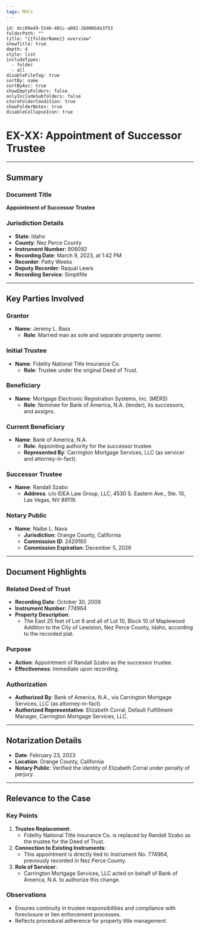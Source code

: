 ```yaml
---
tags: MOCs
---
```

```folder-overview
id: dcc89ed9-5546-401c-a092-2b006bda3753
folderPath: ""
title: "{{folderName}} overview"
showTitle: true
depth: 4
style: list
includeTypes:
  - folder
  - all
disableFileTag: true
sortBy: name
sortByAsc: true
showEmptyFolders: false
onlyIncludeSubfolders: false
storeFolderCondition: true
showFolderNotes: true
disableCollapseIcon: true
```

# EX-XX: Appointment of Successor Trustee

---

## Summary

### Document Title
**Appointment of Successor Trustee**

### Jurisdiction Details
- **State**: Idaho
- **County**: Nez Perce County
- **Instrument Number**: 906092
- **Recording Date**: March 9, 2023, at 1:42 PM
- **Recorder**: Patty Weeks
- **Deputy Recorder**: Raqual Lewis
- **Recording Service**: Simplifile

---

## Key Parties Involved

### Grantor
- **Name**: Jeremy L. Bass
  - **Role**: Married man as sole and separate property owner.

### Initial Trustee
- **Name**: Fidelity National Title Insurance Co.
  - **Role**: Trustee under the original Deed of Trust.

### Beneficiary
- **Name**: Mortgage Electronic Registration Systems, Inc. (MERS)
  - **Role**: Nominee for Bank of America, N.A. (lender), its successors, and assigns.

### Current Beneficiary
- **Name**: Bank of America, N.A.
  - **Role**: Appointing authority for the successor trustee.
  - **Represented By**: Carrington Mortgage Services, LLC (as servicer and attorney-in-fact).

### Successor Trustee
- **Name**: Randall Szabo
  - **Address**: c/o IDEA Law Group, LLC, 4530 S. Eastern Ave., Ste. 10, Las Vegas, NV 89119.

### Notary Public
- **Name**: Naibe L. Nava
  - **Jurisdiction**: Orange County, California
  - **Commission ID**: 2429160
  - **Commission Expiration**: December 5, 2026

---

## Document Highlights

### Related Deed of Trust
- **Recording Date**: October 30, 2009
- **Instrument Number**: 774964
- **Property Description**:
  - The East 25 feet of Lot 9 and all of Lot 10, Block 10 of Maplewood Addition to the City of Lewiston, Nez Perce County, Idaho, according to the recorded plat.

### Purpose
- **Action**: Appointment of Randall Szabo as the successor trustee.
- **Effectiveness**: Immediate upon recording.

### Authorization
- **Authorized By**: Bank of America, N.A., via Carrington Mortgage Services, LLC (as attorney-in-fact).
- **Authorized Representative**: Elizabeth Corral, Default Fulfillment Manager, Carrington Mortgage Services, LLC.

---

## Notarization Details
- **Date**: February 23, 2023
- **Location**: Orange County, California
- **Notary Public**: Verified the identity of Elizabeth Corral under penalty of perjury.

---

## Relevance to the Case

### Key Points
1. **Trustee Replacement**:
   - Fidelity National Title Insurance Co. is replaced by Randall Szabo as the trustee for the Deed of Trust.
2. **Connection to Existing Instruments**:
   - This appointment is directly tied to Instrument No. 774964, previously recorded in Nez Perce County.
3. **Role of Servicer**:
   - Carrington Mortgage Services, LLC acted on behalf of Bank of America, N.A. to authorize this change.

### Observations
- Ensures continuity in trustee responsibilities and compliance with foreclosure or lien enforcement processes.
- Reflects procedural adherence for property title management.

